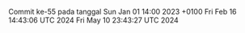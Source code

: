 Commit ke-55 pada tanggal Sun Jan 01 14:00 2023 +0100
Fri Feb 16 14:43:06 UTC 2024
Fri May 10 23:43:27 UTC 2024
